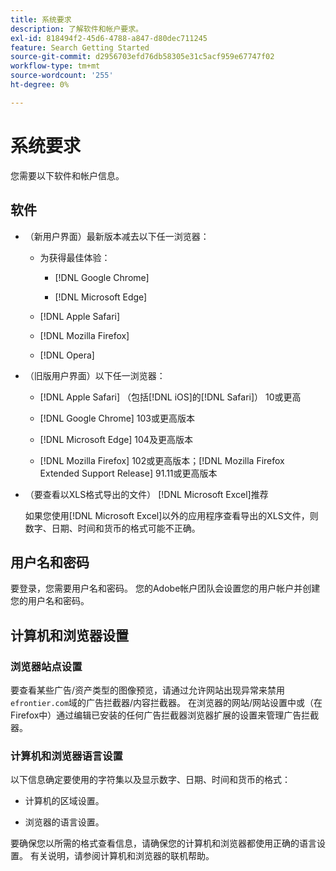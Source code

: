 ```yaml
---
title: 系统要求
description: 了解软件和帐户要求。
exl-id: 818494f2-45d6-4788-a847-d80dec711245
feature: Search Getting Started
source-git-commit: d2956703efd76db58305e31c5acf959e67747f02
workflow-type: tm+mt
source-wordcount: '255'
ht-degree: 0%

---
```


# 系统要求

您需要以下软件和帐户信息。

## 软件

* （新用户界面）最新版本减去以下任一浏览器：

   * 为获得最佳体验：

      * [!DNL Google Chrome]

      * [!DNL Microsoft Edge]

   * [!DNL Apple Safari]

   * [!DNL Mozilla Firefox]

   * [!DNL Opera]

* （旧版用户界面）以下任一浏览器：

   * [!DNL Apple Safari] （包括[!DNL iOS]的[!DNL Safari]） 10或更高

   * [!DNL Google Chrome] 103或更高版本

   * [!DNL Microsoft Edge] 104及更高版本

   * [!DNL Mozilla Firefox] 102或更高版本；[!DNL Mozilla Firefox Extended Support Release] 91.11或更高版本

* （要查看以XLS格式导出的文件） [!DNL Microsoft Excel]推荐

  如果您使用[!DNL Microsoft Excel]以外的应用程序查看导出的XLS文件，则数字、日期、时间和货币的格式可能不正确。

## 用户名和密码

要登录，您需要用户名和密码。 您的Adobe帐户团队会设置您的用户帐户并创建您的用户名和密码。

## 计算机和浏览器设置

### 浏览器站点设置

要查看某些广告/资产类型的图像预览，请通过允许网站出现异常来禁用`efrontier.com`域的广告拦截器/内容拦截器。 在浏览器的网站/网站设置中或（在Firefox中）通过编辑已安装的任何广告拦截器浏览器扩展的设置来管理广告拦截器。

### 计算机和浏览器语言设置

以下信息确定要使用的字符集以及显示数字、日期、时间和货币的格式：

* 计算机的区域设置。

* 浏览器的语言设置。

要确保您以所需的格式查看信息，请确保您的计算机和浏览器都使用正确的语言设置。 有关说明，请参阅计算机和浏览器的联机帮助。
